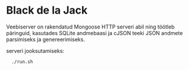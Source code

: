 # Black de la Jack
Veebiserver on rakendatud Mongoose HTTP serveri abil ning töötleb päringuid, kasutades SQLite andmebaasi ja cJSON teeki JSON andmete parsimiseks ja genereerimiseks.

serveri jooksutamiseks: 
```
  ./run.sh
```
